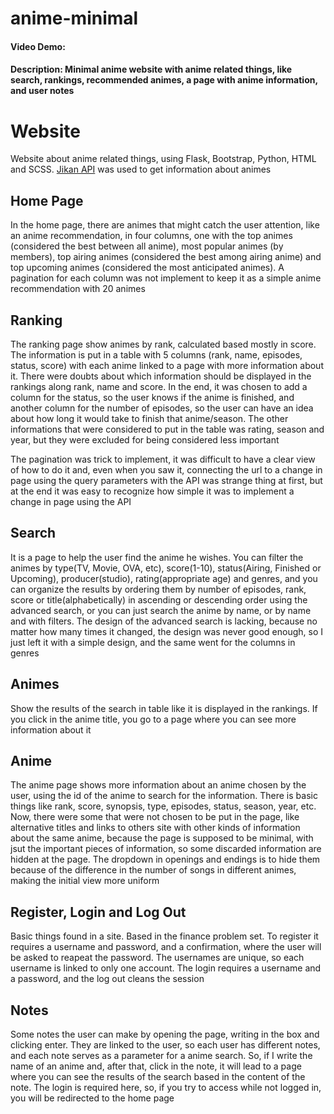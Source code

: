 # anime-minimal
#### Video Demo:  <URL HERE>
#### Description: Minimal anime website with anime related things, like search, rankings, recommended animes, a page with anime information, and user notes

# Website
Website about anime related things, using Flask, Bootstrap, Python, HTML and SCSS. [Jikan API](https://docs.api.jikan.moe/) was used to get information about animes

## Home Page 
In the home page, there are animes that might catch the user attention, like an anime recommendation, in four columns, one with the top animes (considered the best between all anime), most popular animes (by members), top airing animes (considered the best among airing anime) and top upcoming animes (considered the most anticipated animes). A pagination for each column was not implement to keep it as a simple anime recommendation with 20 animes

## Ranking 
The ranking page show animes by rank, calculated based mostly in score. The information is put in a table with 5 columns (rank, name, episodes, status, score) with each anime linked to a page with more information about it. There were doubts about which information should be displayed in the rankings along rank, name and score. In the end, it was chosen to add a column for the status, so the user knows if the anime is finished, and another column for the number of episodes, so the user can have an idea about how long it would take to finish that anime/season. The other informations that were considered to put in the table was rating, season and year, but they were excluded for being considered less important

The pagination was trick to implement, it was difficult to have a clear view of how to do it and, even when you saw it, connecting the url to a change in page using the query parameters with the API was strange thing at first, but at the end it was easy to recognize how simple it was to implement a change in page using the API

## Search 
It is a page to help the user find the anime he wishes. You can filter the animes by type(TV, Movie, OVA, etc), score(1-10), status(Airing, Finished or Upcoming), producer(studio), rating(appropriate age) and genres, and you can organize the results by ordering them by number of episodes, rank, score or title(alphabetically) in ascending or descending order using the advanced search, or you can just search the anime by name, or by name and with filters. The design of the advanced search is lacking, because no matter how many times it changed, the design was never good enough, so I just left it with a simple design, and the same went for the columns in genres

## Animes 
Show the results of the search in table like it is displayed in the rankings. If you click in the anime title, you go to a page where you can see more information about it

## Anime
The anime page shows more information about an anime chosen by the user, using the id of the anime to search for the information. There is basic things like rank, score, synopsis, type, episodes, status, season, year, etc. Now, there were some that were not chosen to be put in the page, like alternative titles and links to others site with other kinds of information about the same anime, because the page is supposed to be minimal, with jsut the important pieces of information, so some discarded information are hidden at the page. The dropdown in openings and endings is to hide them because of the difference in the number of songs in different animes, making the initial view more uniform

## Register, Login and Log Out 
Basic things found in a site. Based in the finance problem set. To register it requires a username and password, and a confirmation, where the user will be asked to reapeat the password. The usernames are unique, so each username is linked to only one account. The login requires a username and a password, and the log out cleans the session

## Notes 
Some notes the user can make by opening the page, writing in the box and clicking enter. They are linked to the user, so each user has different notes, and each note serves as a parameter for a anime search. So, if I write the name of an anime and, after that, click in the note, it will lead to a page where you can see the results of the search based in the content of the note. The login is required here, so, if you try to access while not logged in, you will be redirected to the home page 
